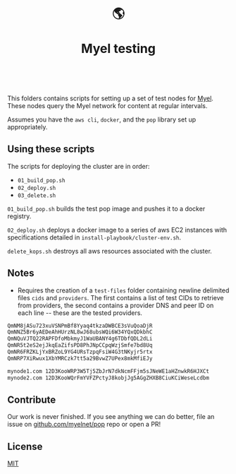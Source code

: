 <h1 align="center">
	<br>
	  	🌎
	<br>
	<br>
	Myel testing
	<br>
	<br>
	<br>
</h1>

This folders contains scripts for setting up a set of test nodes for [Myel](https://myel.network). These nodes query the Myel network for content at regular intervals.

Assumes you have the `aws cli`, `docker`, and the `pop` library set up appropriately.

## Using these scripts

The scripts for deploying the cluster are in order:
- `01_build_pop.sh`
- `02_deploy.sh`
- `03_delete.sh`

`01_build_pop.sh` builds the test pop image and pushes it to a docker registry.

`02_deploy.sh` deploys a docker image to a series of aws EC2 instances with specifications detailed in `install-playbook/cluster-env.sh`.

`delete_kops.sh` destroys all aws resources associated with the cluster.

## Notes


- Requires the creation of a `test-files` folder containing newline delimited files `cids` and `providers`. The first contains a list of test CIDs to retrieve from providers, the second contains a provider DNS and peer ID on each line -- these are the tested providers.

``` bash
QmNM8jASu723xuVSNPmBf8Yyaq4tkzaDWBCE3sVuQoaDjR
QmNNZ5Br6yAEDeAhHUrzNL8wJ68ubsWQi6W34YQxQDkbhC
QmNQuVJTQ22RAPFDfoMbkmyJ1WaUBANY4g6TDbfQDL2dLi
QmNR5t2eS2ejJkqEaZifsPD8PhJNpCCpqWzjSmfe7bd8Uq
QmNR6FRZKLjYxBRZoL9YG4URsTzpqFsiW4G3tNKyjr5rtx
QmNRP7XiRwux1XbYMRCzk7tt5a29BvwZ7UPex8mkMfiEJy
```

``` bash
mynode1.com 12D3KooWRP3W5Tj5ZbJrN7dkNcmFFjm5sJNeWE1aHZnwkR6HJXCt
mynode2.com 12D3KooWQrFmYVFZPctyJ8kobjJg5AGgZHXB8CiuKCiWeseLcdbm
```

## Contribute

Our work is never finished. If you see anything we can do better, file an issue on [github.com/myelnet/pop](https://github.com/myelnet/pop/) repo or open a PR!

## License

[MIT](./LICENSE-MIT)
